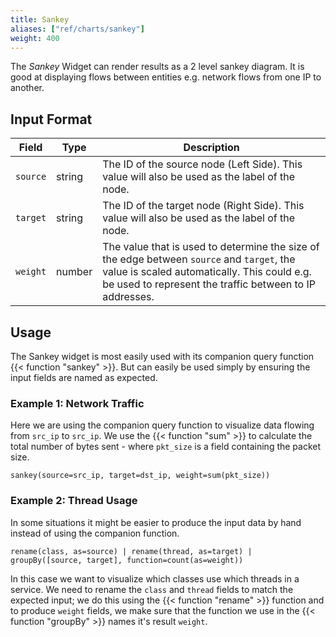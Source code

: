 ```yaml
---
title: Sankey
aliases: ["ref/charts/sankey"]
weight: 400
---
```


The _Sankey_ Widget can render results as a 2 level sankey diagram. It is good at displaying
flows between entities e.g. network flows from one IP to another.

## Input Format

| Field         | Type    | Description                                                                                                     |
|---------------|---------|-----------------------------------------------------------------------------------------------------------------|
| `source`      | string  | The ID of the source node (Left Side). This value will also be used as the label of the node.                   |
| `target`      | string  | The ID of the target node (Right Side). This value will also be used as the label of the node.                  |
| `weight`       | number  | The value that is used to determine the size of the edge between `source` and `target`, the value is scaled automatically. This could e.g. be used to represent the traffic between to IP addresses. |

## Usage

The Sankey widget is most easily used with its companion query function {{< function "sankey" >}}. But
can easily be used simply by ensuring the input fields are named as expected.

### Example 1: Network Traffic

Here we are using the companion query function to visualize data flowing from
`src_ip` to `src_ip`. We use the {{< function "sum" >}} to calculate the total
number of bytes sent - where `pkt_size` is a field containing the packet size.

```humio
sankey(source=src_ip, target=dst_ip, weight=sum(pkt_size))
```

### Example 2: Thread Usage

In some situations it might be easier to produce the input data by hand instead
of using the companion function.

```humio
rename(class, as=source) | rename(thread, as=target) | groupBy([source, target], function=count(as=weight))
```

In this case we want to visualize which classes use which threads in a service.
We need to rename the `class` and `thread` fields to match the expected input;
we do this using the {{< function "rename" >}} function and to produce `weight`
fields, we make sure that the function we use in the {{< function "groupBy" >}}
names it's result `weight`.
